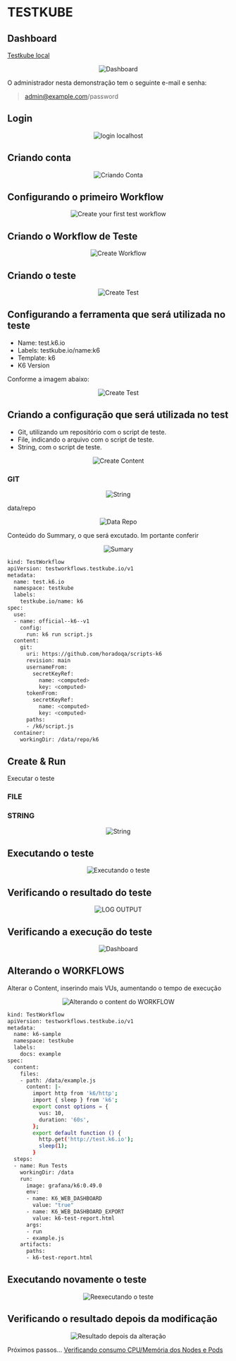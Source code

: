 # TESTKUBE

## Dashboard

[Testkube local](http://localhost:8080/)

<div align="center">

![Dashboard](./images/testkube/dashboard-local.png)

</div>

O administrador nesta demonstração tem o seguinte e-mail e senha: 

> admin@example.com/password

## Login

<div align="center">

![login localhost](./images/testkube/login-localhost.png)

</div>

## Criando conta

<div align="center">

![Criando Conta](./images/testkube/criando-conta-testkube.png)

</div>

## Configurando o primeiro Workflow


<div align="center">

![Create your first test workflow](./images/testkube/creat-workflow.png)

</div>

## Criando o Workflow de Teste

<div align="center">

![Create Workflow](./images/testkube/create-from-wizard.png)

</div>

## Criando o teste

<div align="center">

![Create Test](./images/testkube/create-test.png)

</div>

## Configurando a ferramenta que será utilizada no teste

- Name: test.k6.io
- Labels: testkube.io/name:k6
- Template: k6
- K6 Version

Conforme a imagem abaixo:

<div align="center">

![Create Test](./images/testkube/create-test-2.png)

</div>

## Criando a configuração que será utilizada no test

- Git, utilizando um repositório com o script de teste.
- File, indicando o arquivo com o script de teste.
- String, com o script de teste.

<div align="center">

![Create Content](./images/testkube/content.png)

</div>


### GIT

<div align="center">

![String](./images/testkube/git.png)

</div>

data/repo

<div align="center">

![Data Repo](./images/testkube/data-repo.png)

</div>

Conteúdo do Summary, o que será excutado. Im portante conferir

<div align="center">

![Sumary](./images/testkube/summary.png)

</div>

```bash
kind: TestWorkflow
apiVersion: testworkflows.testkube.io/v1
metadata:
  name: test.k6.io
  namespace: testkube
  labels:
    testkube.io/name: k6
spec:
  use:
  - name: official--k6--v1
    config:
      run: k6 run script.js
  content:
    git:
      uri: https://github.com/horadoqa/scripts-k6
      revision: main
      usernameFrom:
        secretKeyRef:
          name: <computed>
          key: <computed>
      tokenFrom:
        secretKeyRef:
          name: <computed>
          key: <computed>
      paths:
      - /k6/script.js
  container:
    workingDir: /data/repo/k6

```

## Create & Run

Executar o teste

### FILE

### STRING

<div align="center">

![String](./images/testkube/string.png)

</div>

## Executando o teste

<div align="center">

![Executando o teste](./images/testkube/run-test.png)

</div>


## Verificando o resultado do teste
<div align="center">

![LOG OUTPUT](./images/testkube/log-output.png)

</div>


## Verificando a execução do teste

<div align="center">

![Dashboard](./images/testkube/dashboard-2.png)

</div>

## Alterando o WORKFLOWS

Alterar o Content, inserindo mais VUs, aumentando o tempo de execução


<div align="center">

![Alterando o content do WORKFLOW](./images/testkube/change-workflows.png)

</div>


```bash
kind: TestWorkflow
apiVersion: testworkflows.testkube.io/v1
metadata:
  name: k6-sample
  namespace: testkube
  labels:
    docs: example
spec:
  content:
    files:
    - path: /data/example.js
      content: |-
        import http from 'k6/http';
        import { sleep } from 'k6';
        export const options = {
          vus: 10,
          duration: '60s',
        };
        export default function () {
          http.get('http://test.k6.io');
          sleep(1);
        }
  steps:
  - name: Run Tests
    workingDir: /data
    run:
      image: grafana/k6:0.49.0
      env:
      - name: K6_WEB_DASHBOARD
        value: "true"
      - name: K6_WEB_DASHBOARD_EXPORT
        value: k6-test-report.html
      args:
      - run
      - example.js
    artifacts:
      paths:
      - k6-test-report.html
```

## Executando novamente o teste

<div align="center">

![Reexecutando o teste](./images/testkube/run-test-2.png)

</div>

## Verificando o resultado depois da modificação

<div align="center">

![Resultado depois da alteração](./images/testkube/k6-sample-3.png)

</div>

Próximos passos... [Verificando consumo CPU/Memória dos Nodes e Pods](consumo.md)

